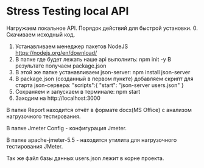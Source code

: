 # Stress Testing local API
 
Нагружаем локальное API. Порядок действий для быстрой установки.
0. Скачиваем исходный код.
1. Устанавливаем менеджер пакетов NodeJS https://nodejs.org/en/download/ 
1. В папке где будет лежать наше api выполнить:
npm init -y
В результате получаем package.json
2. В этой же папке устанавливаем json-server:
npm install json-server
3. В package.json (созданный в первом пункте) добавляем скрипт для старта json-сервера:
"scripts":{
    "start": "json-server users.json"
  }
4. Сохраняем и запускаем в терминале:
npm start
5. Заходим на http://localhost:3000

В папке Report находится отчёт в формате docx(MS Office) с анализом нагрузочного тестирования.

В папке Jmeter Config - конфигурация Jmeter.

В папке apache-jmeter-5.5 - находится утилита для нагрузочного тестирования JMeter.

Так же файл базы данных users.json лежит в корне проекта.
